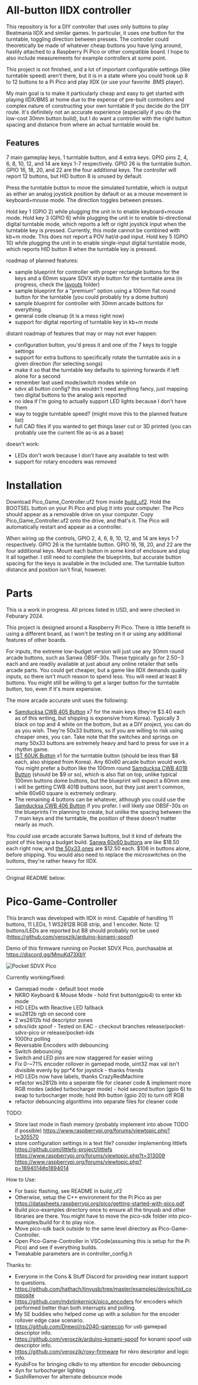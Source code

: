 # All-button IIDX controller

This repository is for a DIY controller that uses only buttons to play Beatmania IIDX and similar games. In particular, it uses one button for the turntable, toggling direction between presses. The controller could theoretically be made of whatever cheap buttons you have lying around, hastily attached to a Raspberry Pi Pico or other compatible board. I hope to also include measurements for example controllers at some point.

This project is not finished, and a lot of important configurable settings (like turntable speed) aren't there, but it is in a state where you could hook up 8 to 12 buttons to a Pi Pico and play IIDX (or use your favorite .BMS player).

My main goal is to make it particularly cheap and easy to get started with playing IIDX/BMS at home due to the expense of pre-built controllers and complex nature of constructing your own turntable if you decide do the DIY route. It's definitely not an accurate experience (especially if you do the low-cost 30mm button build), but I do want a controller with the right button spacing and distance from where an actual turntable would be.

## Features

7 main gameplay keys, 1 turntable button, and 4 extra keys. GPIO pins 2, 4, 6, 8, 10, 12, and 14 are keys 1-7 respectively. GPIO 26 is the turntable button. GPIO 16, 18, 20, and 22 are the four additional keys. The controller will report 12 buttons, but HID button 8 is unused by default.

Press the turntable button to move the simulated turntable, which is output as either an analog joystick position by default or as a mouse movement in keyboard+mouse mode. The direction toggles between presses.

Hold key 1 (GPIO 2) while plugging the unit in to enable keyboard+mouse mode.
Hold key 3 (GPIO 6) while plugging the unit in to enable bi-directional digital turntable mode, which reports a left or right joystick input when the turntable key is pressed. Currently, this mode cannot be combined with kb+m mode. This does not report a POV hat/d-pad input.
Hold key 5 (GPIO 10) while plugging the unit in to enable single-input digital turntable mode, which reports HID button 8 when the turntable key is pressed.

roadmap of planned features:

- sample blueprint for controller with proper rectangle buttons for the keys and a 60mm square SDVX style button for the turntable area (in progress, check the [layouts](https://github.com/null1024/Pico-Game-Controller-cheap/tree/main/layouts) folder)
- sample blueprint for a "premium" option using a 100mm flat round button for the turntable (you could probably try a dome button)
- sample blueprint for controller with 30mm arcade buttons for everything.
- general code cleanup (it is a mess right now)
- support for digital reporting of turntable key in kb+m mode

distant roadmap of features that may or may not ever happen:

- configuration button, you'd press it and one of the 7 keys to toggle settings
- support for extra buttons to specifically rotate the turntable axis in a given direction (for selecting songs)
- make it so that the turntable key defaults to spinning forwards if left alone for a second
- remember last used mode/switch modes while on
- sdvx all button config? this wouldn't need anything fancy, just mapping two digital buttons to the analog axis reported
- no idea if I'm going to actually support LED lights because I don't have them
- way to toggle turntable speed? (might move this to the planned feature list)
- full CAD files if you wanted to get things laser cut or 3D printed (you can probably use the current file as-is as a base)

doesn't work:

- LEDs don't work because I don't have any available to test with
- support for rotary encoders was removed

# Installation

Download Pico_Game_Controller.uf2 from inside [build_uf2](https://github.com/null1024/Pico-Game-Controller-cheap/tree/main/build_uf2). Hold the BOOTSEL button on your Pi Pico and plug it into your computer. The Pico should appear as a removable drive on your computer. Copy Pico_Game_Controller.uf2 onto the drive, and that's it. The Pico will automatically restart and appear as a controller.

When wiring up the controls, GPIO 2, 4, 6, 8, 10, 12, and 14 are keys 1-7 respectively. GPIO 26 is the turntable button. GPIO 16, 18, 20, and 22 are the four additional keys. Mount each button in some kind of enclosure and plug it all together. I still need to complete the blueprints, but accurate button spacing for the keys is available in the included one. The turntable button distance and position isn't final, however.

# Parts

This is a work in progress. All prices listed in USD, and were checked in Feburary 2024.

This project is designed around a Raspberry Pi Pico. There is little benefit in using a different board, as I won't be testing on it or using any additional features of other boards.

For inputs, the extreme low-budget version will just use any 30mm round arcade buttons, such as Sanwa OBSF-30s. These typically go for $2.50-$3 each and are readily available at just about any online retailer that sells arcade parts. You could get cheaper, but a game like IIDX demands quality inputs, so there isn't much reason to spend less. You will need at least 8 buttons. You might still be willing to get a larger button for the turntable button, too, even if it's more expensive.

The more arcade accurate unit uses the following:

- [Samducksa CWB 405 Button](https://www.us.istmall.co.kr/Product/Detail/view/pid/71/cid/164) x7 for the main keys (they're $3.40 each as of this writing, but shipping is expensive from Korea). Typically 3 black on top and 4 white on the bottom, but as a DIY project, you can do as you wish. They're 50x33 buttons, so if you are willing to risk using cheaper ones, you can. Take note that the switches and springs on many 50x33 buttons are extremely heavy and hard to press for use in a rhythm game.
- [IST 60UK Button](https://www.us.istmall.co.kr/Product/Detail/view/pid/67/cid/161) x1 for the turntable button (should be less than $8 each, also shipped from Korea). Any 60x60 arcade button would work. You might prefer a button like the 100mm round [Samducksa CWB 401B Button](https://www.us.istmall.co.kr/Product/Detail/view/pid/111/cid/161) (should be $9 or so), which is also flat on top, unlike typical 100mm buttons dome buttons, but the blueprint will expect a 60mm one. I will be getting CWB 401B buttons soon, but they just aren't common, while 60x60 square is extremely ordinary.
- The remaining 4 buttons can be whatever, although you could use the [Samducksa CWB 406 Button](https://www.us.istmall.co.kr/Product/Detail/view/pid/72/cid/164) if you prefer. I will likely use OBSF-30s on the blueprints I'm planning to create, but unlike the spacing between the 7 main keys and the turntable, the position of these doesn't matter nearly as much.

You _could_ use arcade accurate Sanwa buttons, but it kind of defeats the point of this being a budget build. [Sanwa 60x60 buttons](https://www.us.istmall.co.kr/Product/Detail/view/pid/48/cid/165) are like $18.50 each right now, and [the 50x33 ones](https://www.us.istmall.co.kr/Product/Detail/view/pid/39/cid/165) are $12.50 each. $106 in buttons alone, before shipping. You would also need to replace the microswitches on the buttons, they're rather heavy for IIDX.


---

Original README below:

# Pico-Game-Controller

This branch was developed with IIDX in mind. Capable of handling 11 buttons, 11 LEDs, 1 WS2812B RGB strip, and 1 encoder. Note: 12 buttons/LEDs are reported but B8 should probably not be used (https://github.com/veroxzik/arduino-konami-spoof)

Demo of this firmware running on Pocket SDVX Pico, purchasable at https://discord.gg/MmuKd73XbY

![Pocket SDVX Pico](demo.gif)

Currently working/fixed:

- Gamepad mode - default boot mode
- NKRO Keyboard & Mouse Mode - hold first button(gpio4) to enter kb mode
- HID LEDs with Reactive LED fallback
- ws2812b rgb on second core
- 2 ws2812b hid descriptor zones
- sdvx/iidx spoof - Tested on EAC - checkout branches release/pocket-sdvx-pico or release/pocket-iidx
- 1000hz polling
- Reversable Encoders with debouncing
- Switch debouncing
- Switch and LED pins are now staggered for easier wiring
- Fix 0-~71% encoder rollover in gamepad mode, uint32 max val isn't divisible evenly by ppr\*4 for joystick - thanks friends
- HID LEDs now have labels, thanks CrazyRedMachine
- refactor ws2812b into a seperate file for cleaner code & implement more RGB modes (added turbocharger mode) - hold second button (gpio 6) to swap to turbocharger mode; hold 9th button (gpio 20) to turn off RGB
- refactor debouncing algorithms into separate files for cleaner code

TODO:

- Store last mode in flash memory (probably implement into above TODO if possible) https://www.raspberrypi.org/forums/viewtopic.php?t=305570
- store configuration settings in a text file? consider implementing littlefs https://github.com/littlefs-project/littlefs https://www.raspberrypi.org/forums/viewtopic.php?t=313009 https://www.raspberrypi.org/forums/viewtopic.php?p=1894014#p1894014

How to Use:

- For basic flashing, see README in build_uf2
- Otherwise, setup the C++ environment for the Pi Pico as per https://datasheets.raspberrypi.org/pico/getting-started-with-pico.pdf
- Build pico-examples directory once to ensure all the tinyusb and other libraries are there. You might have to move the pico-sdk folder into pico-examples/build for it to play nice.
- Move pico-sdk back outside to the same level directory as Pico-Game-Controller.
- Open Pico-Game-Controller in VSCode(assuming this is setup for the Pi Pico) and see if everything builds.
- Tweakable parameters are in controller_config.h

Thanks to:

- Everyone in the Cons & Stuff Discord for providing near instant support to questions.
- https://github.com/hathach/tinyusb/tree/master/examples/device/hid_composite
- https://github.com/mdxtinkernick/pico_encoders for encoders which performed better than both interrupts and polling.
- My SE buddies who helped come up with a solution for the encoder rollover edge case scenario.
- https://github.com/Drewol/rp2040-gamecon for usb gamepad descriptor info.
- https://github.com/veroxzik/arduino-konami-spoof for konami spoof usb descriptor info.
- https://github.com/veroxzik/roxy-firmware for nkro descriptor and logic info.
- KyubiFox for bringing clkdiv to my attention for encoder debouncing
- 4yn for turbocharger lighting
- SushiRemover for alternate debounce mode
